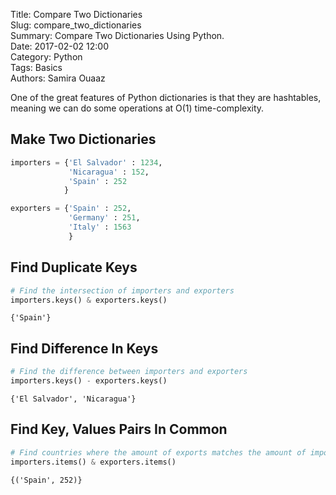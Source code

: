 Title: Compare Two Dictionaries  
Slug: compare_two_dictionaries  
Summary: Compare Two Dictionaries Using Python.  
Date: 2017-02-02 12:00  
Category: Python  
Tags: Basics  
Authors: Samira Ouaaz  

One of the great features of Python dictionaries is that they are hashtables, meaning we can do some operations at O(1) time-complexity.

## Make Two Dictionaries


```python
importers = {'El Salvador' : 1234,
             'Nicaragua' : 152,
             'Spain' : 252
            }

exporters = {'Spain' : 252,
             'Germany' : 251,
             'Italy' : 1563
             }
```

## Find Duplicate Keys


```python
# Find the intersection of importers and exporters
importers.keys() & exporters.keys()
```




    {'Spain'}



## Find Difference In Keys


```python
# Find the difference between importers and exporters
importers.keys() - exporters.keys()
```




    {'El Salvador', 'Nicaragua'}



## Find Key, Values Pairs In Common


```python
# Find countries where the amount of exports matches the amount of imports
importers.items() & exporters.items()
```




    {('Spain', 252)}
